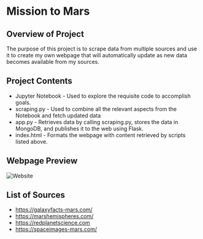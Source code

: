 # Mission to Mars



## Overview of Project

The purpose of this project is to scrape data from multiple sources and use it to create my own webpage that will automatically update as new data becomes available from my sources.

## Project Contents

- Jupyter Notebook - Used to explore the requisite code to accomplish goals.
- scraping.py - Used to combine all the relevant aspects from the Notebook and fetch updated data
- app.py - Retrieves data by calling scraping.py, stores the data in MongoDB, and publishes it to the web using Flask.
- index.html - Formats the webpage with content retrieved by scripts listed above.

## Webpage Preview

![Website](github.com/cdeanatx/blob/main/Website.png)

## List of Sources

- https://galaxyfacts-mars.com/
- https://marshemispheres.com/
- https://redplanetscience.com
- https://spaceimages-mars.com/

